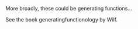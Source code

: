 More broadly, these could be generating functions...

See the book generatingfunctionology by Wilf.
